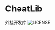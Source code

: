 # CheatLib
 外挂开发库
![LICENSE](https://img.shields.io/badge/license-AGPL3-blue?style=flat-square&logo=appveyor)
